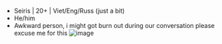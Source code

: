 


- Seiris | 20+ | Viet/Eng/Russ (just a bit) 
- He/him 
- Awkward person, i might got burn out during our conversation please excuse me for this 
![image](https://github.com/user-attachments/assets/3551bdb8-9eb9-4626-8d3d-9e751425d6c4)


<!---key infrastructure projectsRitkuro/Ritkuro is a ✨ special ✨ repository because its `README.md` (this file) appears on your GitHub profile.
You can click the Preview link to take a look at your changes.
--->




 
